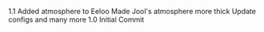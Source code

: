 1.1
Added atmosphere to Eeloo
Made Jool's atmosphere more thick
Update configs
and many more
1.0 
Initial Commit
